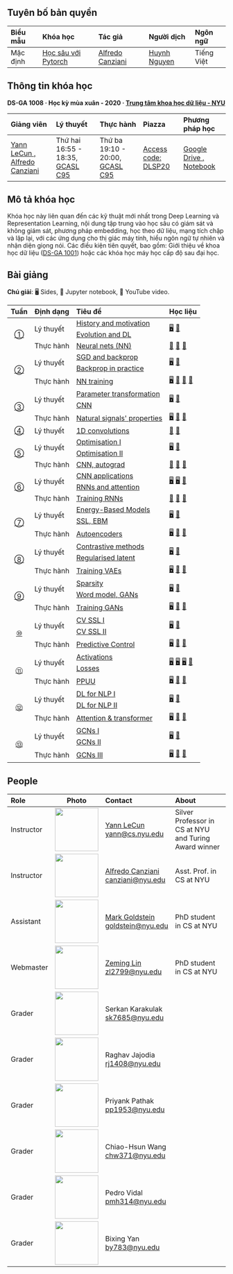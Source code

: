 ## Tuyên bố bản quyền
<table>
<!-- =============================== HEADER ================================ -->
  <thead>
    <tr>
      <th align="left">Biểu mẫu</th>
      <th align="left">Khóa học</th>
      <th align="left">Tác giả</th>
      <th align="left">Người dịch</th>
      <th align="left">Ngôn ngữ</th>
    </tr>
  </thead>
  <tbody>
<!-- =============================== BODY ================================ -->
    <tr>
      <td rowspan="1">Mặc định</td>
      <td rowspan="1"><a href="https://www.youtube.com/playlist?list=PLLHTzKZzVU9eaEyErdV26ikyolxOsz6mq">Học sâu với Pytorch</td>
      <td rowspan="1"><a href="https://twitter.com/alfcnz">Alfredo Canziani</td>
      <td rowspan="1"><a href="/https:/twitter.com/NguynTnHuynh1">Huynh Nguyen</td>
      <td rowspan="1">Tiếng Việt</td>
    </tr>
  </tbody>
</table>

## Thông tin khóa học

**DS-GA 1008 · Học kỳ mùa xuân - 2020 · [Trung tâm khoa học dữ liệu - NYU](http://cds.nyu.edu/)**

<table>
<!-- =============================== HEADER ================================ -->
  <thead>
    <tr>
      <th align="left">Giảng viên</th>
      <th align="left">Lý thuyết</th>
      <th align="left">Thực hành</th>
      <th align="left">Piazza</th>
      <th align="left">Phương pháp học</th>
    </tr>
  </thead>
  <tbody>
<!-- =============================== BODY ================================ -->
    <tr>
      <td rowspan="1"><a href="http://yann.lecun.com/">Yann LeCun , <a href="https://twitter.com/alfcnz">Alfredo Canziani</td>
      <td rowspan="1"> Thứ hai 16:55 - 18:35, <a href="http://library.nyu.edu/services/campus-media/classrooms/gcasl-c95/">GCASL C95</td>
      <td rowspan="1"> Thứ ba 19:10 - 20:00, <a href="http://library.nyu.edu/services/campus-media/classrooms/gcasl-c95/">GCASL C95</td>
      <td rowspan="1"><a href="https://piazza.com/nyu/spring2020/dsga1008/home">Access code: DLSP20</td>
      <td rowspan="1"><a href="https://bitly.com/DLSP20">Google Drive , <a href="https://github.com/Atcold/pytorch-Deep-Learning">Notebook</td>
    </tr>
  </tbody>
</table>
    
## Mô tả khóa học

Khóa học này liên quan đến các kỹ thuật mới nhất trong Deep Learning và Representation Learning, nội dung tập trung vào học sâu có giám sát và không giám sát, phương pháp embedding, học theo dữ liệu, mạng tích chập và lặp lại, với các ứng dụng cho thị giác máy tính, hiểu ngôn ngữ tự nhiên và nhận diện giọng nói. Các điều kiện tiên quyết, bao gồm: Giới thiệu về khoa học dữ liệu ([DS-GA 1001](https://cds.nyu.edu/academics/ms-curriculum/)) hoặc các khóa học máy học cấp độ sau đại học.

## Bài giảng

**Chú giải**: 🖥 Sides, 📓 Jupyter notebook, 🎥 YouTube video.

<table>
<!-- =============================== HEADER ================================ -->
  <thead>
    <tr>
      <th>Tuần</th>
      <th align="left">Định dạng</th>
      <th align="left">Tiêu đề</th>
      <th align="left">Học liệu</th>
    </tr>
  </thead>
  <tbody>
<!-- =============================== WEEK 1 ================================ -->
    <tr>
      <td rowspan="3" align="center"><a href="en/week01/01">①</a></td>
      <td rowspan="2">Lý thuyết</td>
      <td><a href="en/week01/01-1">History and motivation</a></td>
      <td rowspan="2">
        <a href="https://drive.google.com/open?id=1Q7LtZyIS1f3TfeTGll3aDtWygh3GAfCb">🖥️</a>
        <a href="https://www.youtube.com/watch?v=0bMe_vCZo30">🎥</a>
      </td>
    </tr>
    <tr><td><a href="en/week01/01-2">Evolution and DL</a></td></tr>
    <tr>
      <td rowspan="1">Thực hành</td>
      <td><a href="en/week01/01-3">Neural nets (NN)</a></td>
      <td>
        <a href="https://github.com/Atcold/pytorch-Deep-Learning/blob/master/01-tensor_tutorial.ipynb">📓</a>
        <a href="https://github.com/Atcold/pytorch-Deep-Learning/blob/master/02-space_stretching.ipynb">📓</a>
        <a href="https://www.youtube.com/watch?v=5_qrxVq1kvc">🎥</a>
      </td>
    </tr>
<!-- =============================== WEEK 2 ================================ -->
    <tr>
      <td rowspan="3" align="center"><a href="en/week02/02">②</a></td>
      <td rowspan="2">Lý thuyết</td>
      <td><a href="en/week02/02-1">SGD and backprop</a></td>
      <td rowspan="2">
        <a href="https://drive.google.com/open?id=1w2jV_BT2hWzfOKBR02x_rB4-dfVUI6SR">🖥️</a>
        <a href="https://www.youtube.com/watch?v=d9vdh3b787Y">🎥</a>
      </td>
    </tr>
    <tr><td><a href="en/week02/02-2">Backprop in practice</a></td></tr>
    <tr>
      <td rowspan="1">Thực hành</td>
      <td><a href="en/week02/02-3">NN training</a></td>
      <td>
        <a href="https://github.com/Atcold/pytorch-Deep-Learning/blob/master/slides/01%20-%20Spiral%20classification.pdf">🖥</a>
        <a href="https://github.com/Atcold/pytorch-Deep-Learning/blob/master/04-spiral_classification.ipynb">📓</a>
        <a href="https://github.com/Atcold/pytorch-Deep-Learning/blob/master/05-regression.ipynb">📓</a>
        <a href="https://www.youtube.com/watch?v=WAn6lip5oWk">🎥</a>
      </td>
    </tr>
<!-- =============================== WEEK 3 ================================ -->
    <tr>
      <td rowspan="3" align="center"><a href="en/week03/03">③</a></td>
      <td rowspan="2">Lý thuyết</td>
      <td><a href="en/week03/03-1">Parameter transformation</a></td>
      <td rowspan="2">
        <a href="https://drive.google.com/open?id=18UFaOGNKKKO5TYnSxr2b8dryI-PgZQmC">🖥️</a>
        <a href="https://youtu.be/FW5gFiJb-ig">🎥</a>
      </td>
    </tr>
    <tr><td><a href="en/week03/03-2">CNN</a></td></tr>
    <tr>
      <td rowspan="1">Thực hành</td>
      <td><a href="en/week03/03-3">Natural signals' properties</a></td>
      <td>
        <a href="https://github.com/Atcold/pytorch-Deep-Learning/blob/master/slides/02%20-%20CNN.pdf">🖥</a>
        <a href="https://github.com/Atcold/pytorch-Deep-Learning/blob/master/06-convnet.ipynb">📓</a>
        <a href="https://youtu.be/kwPWpVverkw">🎥</a>
      </td>
    </tr>
<!-- =============================== WEEK 4 ================================ -->
    <tr>
      <td rowspan="1" align="center"><a href="en/week04/04">④</a></td>
      <td rowspan="1">Lý thuyết</td>
      <td><a href="en/week04/04-1">1D convolutions</a></td>
      <td>
        <a href="https://github.com/Atcold/pytorch-Deep-Learning/blob/master/07-listening_to_kernels.ipynb">📓</a>
        <a href="https://youtu.be/OrBEon3VlQg">🎥</a>
      </td>
    </tr>
<!-- =============================== WEEK 5 ================================ -->
    <tr>
      <td rowspan="3" align="center"><a href="en/week05/05">⑤</a></td>
      <td rowspan="2">Lý thuyết</td>
      <td><a href="en/week05/05-1">Optimisation I</a></td>
      <td rowspan="2">
        <a href="https://drive.google.com/open?id=1pwlGN6hDFfEYQqBqcMjWbe4yfBDTxsab">🖥️</a>
        <a href="https://youtu.be/--NZb480zlg">🎥</a>
      </td>
    </tr>
    <tr><td><a href="en/week05/05-2">Optimisation II</a></td></tr>
    <tr>
      <td rowspan="1">Thực hành</td>
      <td><a href="en/week05/05-3">CNN, autograd</a></td>
      <td>
        <a href="https://github.com/Atcold/pytorch-Deep-Learning/blob/master/03-autograd_tutorial.ipynb">📓</a>
        <a href="https://github.com/Atcold/pytorch-Deep-Learning/blob/master/extra/b-custom_grads.ipynb">📓</a>
        <a href="https://youtu.be/eEzCZnOFU1w">🎥</a>
      </td>
    </tr>
<!-- =============================== WEEK 6 ================================ -->
    <tr>
      <td rowspan="3" align="center"><a href="en/week06/06">⑥</a></td>
      <td rowspan="2">Lý thuyết</td>
      <td><a href="en/week06/06-1">CNN applications</a></td>
      <td rowspan="2">
        <a href="https://drive.google.com/open?id=1opT7lV0IRYJegtZjuHsKhlsM5L7GpGL1">🖥️</a>
        <a href="https://drive.google.com/open?id=1sdeVBC3nuh5Zkm2sqzdScEicRvLc_v-F">🖥️</a>
        <a href="https://youtu.be/ycbMGyCPzvE">🎥</a>
      </td>
    </tr>
    <tr><td><a href="en/week06/06-2">RNNs and attention</a></td></tr>
    <tr>
      <td rowspan="1">Thực hành</td>
      <td><a href="en/week06/06-3">Training RNNs</a></td>
      <td>
        <a href="https://github.com/Atcold/pytorch-Deep-Learning/blob/master/08-seq_classification.ipynb">📓</a>
        <a href="https://github.com/Atcold/pytorch-Deep-Learning/blob/master/09-echo_data.ipynb">📓</a>
        <a href="https://youtu.be/8cAffg2jaT0">🎥</a>
      </td>
    </tr>
<!-- =============================== WEEK 7 ================================ -->
    <tr>
      <td rowspan="3" align="center"><a href="en/week07/07">⑦</a></td>
      <td rowspan="2">Lý thuyết</td>
      <td><a href="en/week07/07-1">Energy-Based Models</a></td>
      <td rowspan="2">
        <a href="https://drive.google.com/open?id=1z8Dz1YtkOEJpU-gh5RIjORs3GGqkYJQa">🖥️</a>
        <a href="https://youtu.be/tVwV14YkbYs">🎥</a>
      </td>
    </tr>
    <tr><td><a href="en/week07/07-2">SSL, EBM</a></td></tr>
    <tr>
      <td rowspan="1">Thực hành</td>
      <td><a href="en/week07/07-3">Autoencoders</a></td>
      <td>
        <a href="https://github.com/Atcold/pytorch-Deep-Learning/blob/master/slides/05%20-%20Generative%20models.pdf">🖥️</a>
        <a href="https://github.com/Atcold/pytorch-Deep-Learning/blob/master/10-autoencoder.ipynb">📓</a>
        <a href="https://youtu.be/bggWQ14DD9M">🎥</a>
      </td>
    </tr>
<!-- =============================== WEEK 8 ================================ -->
    <tr>
      <td rowspan="3" align="center"><a href="en/week08/08">⑧</a></td>
      <td rowspan="2">Lý thuyết</td>
      <td><a href="en/week08/08-1">Contrastive methods</a></td>
      <td rowspan="2">
        <a href="https://drive.google.com/open?id=1Zo_PyBEO6aNt0GV74kj8MQL7kfHdIHYO">🖥️</a>
        <a href="https://youtu.be/ZaVP2SY23nc">🎥</a>
      </td>
    </tr>
    <tr><td><a href="en/week08/08-2">Regularised latent</a></td></tr>
    <tr>
      <td rowspan="1">Thực hành</td>
      <td><a href="en/week08/08-3">Training VAEs</a></td>
      <td>
        <a href="https://github.com/Atcold/pytorch-Deep-Learning/blob/master/slides/05%20-%20Generative%20models.pdf">🖥️</a>
        <a href="https://github.com/Atcold/pytorch-Deep-Learning/blob/master/11-VAE.ipynb">📓</a>
        <a href="https://youtu.be/7Rb4s9wNOmc">🎥</a>
      </td>
    </tr>
<!-- =============================== WEEK 9 ================================ -->
    <tr>
      <td rowspan="3" align="center"><a href="en/week09/09">⑨</a></td>
      <td rowspan="2">Lý thuyết</td>
      <td><a href="en/week09/09-1">Sparsity</a></td>
      <td rowspan="2">
        <a href="https://drive.google.com/open?id=1wJRzhjSqlrSqEpX4Omagb_gdIkQ5f-6K">🖥️</a>
        <a href="https://youtu.be/Pgct8PKV7iw">🎥</a>
      </td>
    </tr>
    <tr><td><a href="en/week09/09-2">Word model, GANs</a></td></tr>
    <tr>
      <td rowspan="1">Thực hành</td>
      <td><a href="en/week09/09-3">Training GANs</a></td>
      <td>
        <a href="https://github.com/Atcold/pytorch-Deep-Learning/blob/master/slides/05%20-%20Generative%20models.pdf">🖥️</a>
        <a href="https://github.com/pytorch/examples/tree/master/dcgan">📓</a>
        <a href="https://youtu.be/xYc11zyZ26M">🎥</a>
      </td>
    </tr>
<!-- =============================== WEEK 10 =============================== -->
    <tr>
      <td rowspan="3" align="center"><a href="en/week10/10">⑩</a></td>
      <td rowspan="2">Lý thuyết</td>
      <td><a href="en/week10/10-1">CV SSL I</a></td>
      <td rowspan="2">
        <a href="https://drive.google.com/open?id=16lsnDN2HIBTcRucbVKY5B_U16c0tNQhR">🖥️</a>
        <a href="https://youtu.be/0KeR6i1_56g">🎥</a>
      </td>
    </tr>
    <tr><td><a href="en/week10/10-2">CV SSL II</a></td></tr>
    <tr>
      <td rowspan="1">Thực hành</td>
      <td><a href="en/week10/10-3">Predictive Control</a></td>
      <td>
        <a href="https://github.com/Atcold/pytorch-Deep-Learning/blob/master/slides/09%20-%20Controller%20learning.pdf">🖥️</a>
        <a href="https://github.com/Atcold/pytorch-Deep-Learning/blob/master/14-truck_backer-upper.ipynb">📓</a>
        <a href="https://youtu.be/A3klBqEWR-I">🎥</a>
      </td>
    </tr>
<!-- =============================== WEEK 11 =============================== -->
    <tr>
      <td rowspan="3" align="center"><a href="en/week11/11">⑪</a></td>
      <td rowspan="2">Lý thuyết</td>
      <td><a href="en/week11/11-1">Activations</a></td>
      <td rowspan="2">
        <a href="https://drive.google.com/file/d/1AzFVLG7D4NK6ugh60f0cJQGYF5OL2sUB">🖥️</a>
        <a href="https://drive.google.com/file/d/1rkiZy0vjZqE2w7baVWvxwfAGae0Eh1Wm">🖥️</a>
        <a href="https://drive.google.com/file/d/1tryOlVAFmazLLZusD2-UfReFMkPk5hPk">🖥️</a>
        <a href="https://youtu.be/bj1fh3BvqSU">🎥</a>
      </td>
    </tr>
    <tr><td><a href="en/week11/11-2">Losses</a></td></tr>
    <tr>
      <td rowspan="1">Thực hành</td>
      <td><a href="en/week11/11-3">PPUU</a></td>
      <td>
        <a href="http://bit.ly/PPUU-slides">🖥️</a>
        <a href="http://bit.ly/PPUU-code">📓</a>
        <a href="https://youtu.be/VcrCr-KNBHc">🎥</a>
      </td>
    </tr>
<!-- =============================== WEEK 12 =============================== -->
    <tr>
      <td rowspan="3" align="center"><a href="en/week12/12">⑫</a></td>
      <td rowspan="2">Lý thuyết</td>
      <td><a href="en/week12/12-1">DL for NLP I</a></td>
      <td rowspan="2">
        <a href="https://drive.google.com/file/d/149m3wRavTp4DQZ6RJTej8KP8gv4jnkPW/">🖥️</a>
        <a href="https://youtu.be/6D4EWKJgNn0">🎥</a>
      </td>
    </tr>
    <tr><td><a href="en/week12/12-2">DL for NLP II</a></td></tr>
    <tr>
      <td rowspan="1">Thực hành</td>
      <td><a href="en/week12/12-3">Attention & transformer</a></td>
      <td>
        <a href="https://github.com/Atcold/pytorch-Deep-Learning/blob/master/slides/10%20-%20Attention%20%26%20transformer.pdf">🖥️</a>
        <a href="https://github.com/Atcold/pytorch-Deep-Learning/blob/master/15-transformer.ipynb">📓</a>
        <a href="https://youtu.be/f01J0Dri-6k">🎥</a>
      </td>
    </tr>
<!-- =============================== WEEK 13 =============================== -->
    <tr>
      <td rowspan="3" align="center"><a href="en/week13/13">⑬</a></td>
      <td rowspan="2">Lý thuyết</td>
      <td><a href="en/week13/13-1">GCNs I</a></td>
      <td rowspan="2">
        <a href="https://drive.google.com/file/d/1oq-nZE2bEiQjqBlmk5_N_rFC8LQY0jQr/">🖥️</a>
        <a href="https://youtu.be/Iiv9R6BjxHM">🎥</a>
      </td>
    </tr>
    <tr><td><a href="en/week13/13-2">GCNs II</a></td></tr>
    <tr>
      <td rowspan="1">Thực hành</td>
      <td><a href="en/week13/13-3">GCNs III</a></td>
      <td>
        <a href="https://github.com/Atcold/pytorch-Deep-Learning/blob/master/slides/11%20-%20GCN.pdf">🖥️</a>
        <a href="https://github.com/Atcold/pytorch-Deep-Learning/blob/master/16-gated_GCN.ipynb">📓</a>
        <a href="https://youtu.be/2aKXWqkbpWg">🎥</a>
      </td>
    </tr>
  </tbody>
</table>


## People

| Role | Photo | Contact | About |
|:-----|:-----:|:--------|:------|
|Instructor|<img src="images/Yann.png" width="100" height="100">|<a href="https://twitter.com/ylecun">Yann LeCun</a><br>yann@cs.nyu.edu|Silver Professor in CS at NYU<br>and Turing Award winner|
|Instructor|<img src="https://avatars1.githubusercontent.com/u/2119355" width="100" height="100">|<a href="https://twitter.com/alfcnz">Alfredo Canziani</a><br>canziani@nyu.edu|Asst. Prof. in CS at NYU|
|Assistant|<img src="https://pbs.twimg.com/profile_images/1186879808845860864/czRv3g1G_400x400.jpg" width="100" height="100">|<a href="https://twitter.com/marikgoldstein">Mark Goldstein</a><br>goldstein@nyu.edu|PhD student in CS at NYU|
|Webmaster|<img src="https://pbs.twimg.com/profile_images/673997980370927616/vMXf545j_400x400.jpg" width="100" height="100">|<a href="https://twitter.com/ebetica">Zeming Lin</a><br>zl2799@nyu.edu|PhD student in CS at NYU|
|Grader|<img src="https://st3.depositphotos.com/13159112/17145/v/450/depositphotos_171453724-stock-illustration-default-avatar-profile-icon-grey.jpg" width="100" height="100">|Serkan Karakulak <br>sk7685@nyu.edu|
|Grader|<img src="https://st3.depositphotos.com/13159112/17145/v/450/depositphotos_171453724-stock-illustration-default-avatar-profile-icon-grey.jpg" width="100" height="100">|Raghav Jajodia <br>rj1408@nyu.edu|
|Grader|<img src="https://st3.depositphotos.com/13159112/17145/v/450/depositphotos_171453724-stock-illustration-default-avatar-profile-icon-grey.jpg" width="100" height="100">|Priyank Pathak <br>pp1953@nyu.edu|
|Grader|<img src="https://st3.depositphotos.com/13159112/17145/v/450/depositphotos_171453724-stock-illustration-default-avatar-profile-icon-grey.jpg" width="100" height="100">|Chiao-Hsun Wang <br>chw371@nyu.edu|
|Grader|<img src="https://st3.depositphotos.com/13159112/17145/v/450/depositphotos_171453724-stock-illustration-default-avatar-profile-icon-grey.jpg" width="100" height="100">|Pedro Vidal<br>pmh314@nyu.edu|
|Grader|<img src="https://st3.depositphotos.com/13159112/17145/v/450/depositphotos_171453724-stock-illustration-default-avatar-profile-icon-grey.jpg" width="100" height="100">|Bixing Yan <br>by783@nyu.edu|
